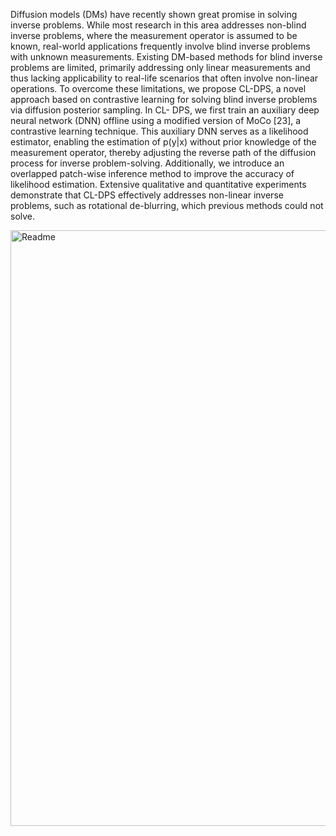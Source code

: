 Diffusion models (DMs) have recently shown great promise in solving inverse problems. While most research in this area addresses non-blind inverse problems, where the measurement operator is assumed to be known, real-world applications frequently involve blind inverse problems with unknown measurements. Existing DM-based methods for blind inverse problems are limited, primarily addressing only linear measurements and thus lacking applicability to real-life scenarios that often involve non-linear operations. To overcome these limitations, we propose CL-DPS, a novel approach based on contrastive learning for solving blind inverse problems via diffusion posterior sampling. In CL- DPS, we first train an auxiliary deep neural network (DNN) offline using a modified version of MoCo [23], a contrastive learning technique. This auxiliary DNN serves as a likelihood estimator, enabling the estimation of p(y|x) without prior knowledge of the measurement operator, thereby adjusting the reverse path of the diffusion process for inverse problem-solving. Additionally, we introduce an overlapped patch-wise inference method to improve the accuracy of likelihood estimation. Extensive qualitative and quantitative experiments demonstrate that CL-DPS effectively addresses non-linear inverse problems, such as rotational de-blurring, which previous methods could not solve.

<img width="953" alt="Readme" src="https://github.com/user-attachments/assets/c209fe73-7978-4e49-be2b-624c41a85991" />
